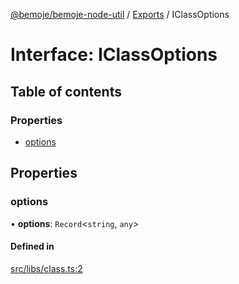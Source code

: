 [@bemoje/bemoje-node-util](../README.md) / [Exports](../modules.md) / IClassOptions

# Interface: IClassOptions

## Table of contents

### Properties

- [options](IClassOptions.md#options)

## Properties

### options

• **options**: `Record`<`string`, `any`\>

#### Defined in

[src/libs/class.ts:2](https://github.com/bemoje/bemoje-node-util/blob/60d4c84/src/libs/class.ts#L2)
